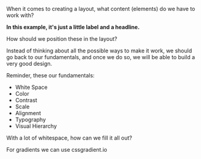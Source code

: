 When it comes to creating a layout, what content (elements) do we have to work with?

__In this example, it's just a little label and a headline.__

How should we position these in the layout?

Instead of thinking about all the possible ways to make it work, we should go back to our fundamentals, and once we do so, we will be able to build a very good design.

Reminder, these our fundamentals:
- White Space
- Color 
- Contrast 
- Scale
- Alignment
- Typography
- Visual Hierarchy

With a lot of whitespace, how can we fill it all out?

For gradients we can use cssgradient.io